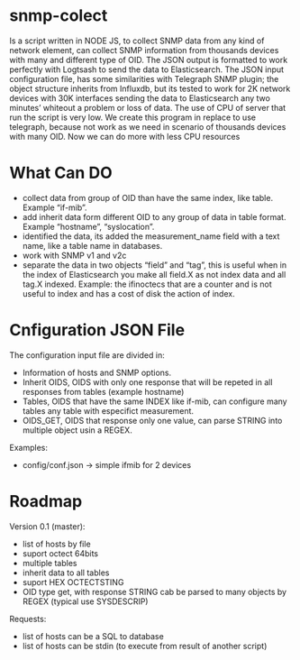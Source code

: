 # snmp-colect
Is a script written in NODE JS, to collect SNMP data from any kind of network element, can collect SNMP information from thousands devices with many and different type of OID.
The JSON output is formatted to work perfectly with Logtsash to send the data to Elasticsearch.
The JSON input configuration file, has some similarities with Telegraph SNMP plugin; the object structure inherits from Influxdb, but its tested to work for 2K network devices with 30K interfaces sending the data to Elasticsearch any two minutes’ whiteout a problem or loss of data.
The use of CPU of server that run the script is very low.
We create this program in replace to use telegraph, because not work as we need in scenario of thousands devices with many OID.
Now we can do more with less CPU resources

# What Can DO
- collect data from group of OID than have the same index, like table. Example “if-mib”. 
- add inherit data form different OID to any group of data in table format. Example “hostname”, “syslocation”.
- identified the data, its added the measurement_name field with a text name, like a table name in databases.
- work with SNMP v1 and v2c
- separate the data in two objects “field” and “tag”, this is useful when in the index of Elasticsearch you make all field.X as not index data and all tag.X indexed.
Example: the ifinoctecs that are a counter and is not useful to index and has a cost of disk the action of index.

# Cnfiguration JSON File
The configuration input file are divided in:
- Information of hosts and SNMP options.
- Inherit OIDS, OIDS with only one response that will be repeted in all responses from tables (example hostname)
- Tables, OIDS that have the same INDEX like if-mib, can configure many tables any table with especifict measurement.
- OIDS_GET, OIDS that response only one value, can parse STRING into multiple object usin a REGEX.

Examples:
- config/conf.json -> simple ifmib for 2 devices

# Roadmap

Version 0.1 (master):
- list of hosts by file
- suport octect 64bits
- multiple tables
- inherit data to all tables
- suport HEX OCTECTSTING
- OID type get, with response STRING cab be parsed to many objects by REGEX (typical use SYSDESCRIP)

Requests:
- list of hosts can be a SQL to database
- list of hosts can be stdin (to execute from result of another script)
